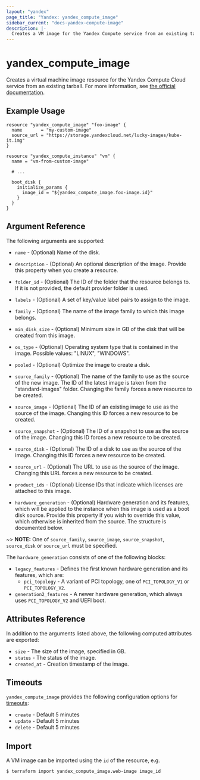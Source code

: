 ```yaml
---
layout: "yandex"
page_title: "Yandex: yandex_compute_image"
sidebar_current: "docs-yandex-compute-image"
description: |-
  Creates a VM image for the Yandex Compute service from an existing tarball.
---
```


# yandex\_compute\_image

Creates a virtual machine image resource for the Yandex Compute Cloud service from an existing
tarball. For more information, see [the official documentation](https://cloud.yandex.com/docs/compute/concepts/image).


## Example Usage

```hcl
resource "yandex_compute_image" "foo-image" {
  name       = "my-custom-image"
  source_url = "https://storage.yandexcloud.net/lucky-images/kube-it.img"
}

resource "yandex_compute_instance" "vm" {
  name = "vm-from-custom-image"

  # ...

  boot_disk {
    initialize_params {
      image_id = "${yandex_compute_image.foo-image.id}"
    }
  }
}
```

## Argument Reference

The following arguments are supported:

* `name` - (Optional) Name of the disk.

* `description` - (Optional) An optional description of the image. Provide this property when
  you create a resource.

* `folder_id` - (Optional) The ID of the folder that the resource belongs to. If it
    is not provided, the default provider folder is used.

* `labels` - (Optional) A set of key/value label pairs to assign to the image.

* `family` - (Optional) The name of the image family to which this image belongs.

* `min_disk_size` - (Optional) Minimum size in GB of the disk that will be created from this image.

* `os_type` - (Optional) Operating system type that is contained in the image. Possible values: "LINUX", "WINDOWS".

* `pooled` - (Optional) Optimize the image to create a disk.

* `source_family` - (Optional) The name of the family to use as the source of the new image.
    The ID of the latest image is taken from the "standard-images" folder. Changing the family forces
    a new resource to be created.

* `source_image` - (Optional) The ID of an existing image to use as the source of the
    image. Changing this ID forces a new resource to be created.

* `source_snapshot` - (Optional) The ID of a snapshot to use as the source of the
    image. Changing this ID forces a new resource to be created.

* `source_disk` - (Optional) The ID of a disk to use as the source of the
    image. Changing this ID forces a new resource to be created.

* `source_url` - (Optional) The URL to use as the source of the
    image. Changing this URL forces a new resource to be created.

* `product_ids` - (Optional) License IDs that indicate which licenses are
    attached to this image.

* `hardware_generation` - (Optional) Hardware generation and its features,
  which will be applied to the instance when this image is used as a boot
  disk source. Provide this property if you wish to override this value, which
  otherwise is inherited from the source. The structure is documented below.

~> **NOTE:** One of `source_family`, `source_image`, `source_snapshot`, `source_disk` or `source_url` must be specified.

The `hardware_generation` consists of one of the following blocks:

* `legacy_features` - Defines the first known hardware generation and its features, which are:
  * `pci_topology` - A variant of PCI topology, one of `PCI_TOPOLOGY_V1` or `PCI_TOPOLOGY_V2`.
* `generation2_features` - A newer hardware generation, which always uses `PCI_TOPOLOGY_V2` and UEFI boot.

## Attributes Reference

In addition to the arguments listed above, the following computed attributes are exported:

* `size` - The size of the image, specified in GB.
* `status` - The status of the image.
* `created_at` - Creation timestamp of the image.

## Timeouts

`yandex_compute_image` provides the following configuration options for
[timeouts](https://www.terraform.io/docs/language/resources/syntax.html#operation-timeouts):

- `create` - Default 5 minutes
- `update` - Default 5 minutes
- `delete` - Default 5 minutes

## Import

A VM image can be imported using the `id` of the resource, e.g.

```
$ terraform import yandex_compute_image.web-image image_id
```
